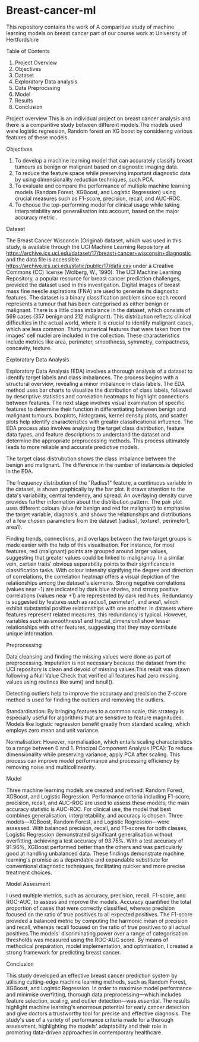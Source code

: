 # Breast-cancer-ml
This repository contains the work of A comparitive study of machine learning models on breast cancer part of our course work at University of Hertfordshire

Table of Contents
1.	Project Overview
2.	Objectives
3.	Dataset
4.	Exploratory Data analysis
5.	Data Preprocssing
6.	Model
7.	Results
8.	Conclusion

Project overview
This is an individual project on breast cancer analysis and there is a comparitive study between different models.The models used were logistic regression, Random forest an XG boost by considering various features of these models.

Objectives
1. To develop a machine learning model that can accurately classify breast tumours as benign or malignant based on diagnostic imaging data. 
2. To reduce the feature space while preserving important diagnostic data by using dimensionality reduction techniques, such PCA.
3. To evaluate and compare the performance of multiple machine learning models (Random Forest, XGBoost, and Logistic Regression) using crucial measures such as F1-score, precision, recall, and AUC-ROC. 
4. To choose the top-performing model for clinical usage while taking interpretability and generalisation into account, based on the major accuracy metric .
   
 Dataset
 
The Breast Cancer Wisconsin (Original) dataset, which was used in this study, is available through the UCI Machine Learning Repository at https://archive.ics.uci.edu/dataset/17/breast+cancer+wisconsin+diagnostic and the data file is accessible https://archive.ics.uci.edu/static/public/17/data.csv under a Creative Commons (CC) license (Wolberg, W., 1990).
The UCI Machine Learning Repository, a popular resource for breast cancer prediction challenges, provided the dataset used in this investigation. Digital images of breast mass fine needle aspirations (FNA) are used to generate its diagnostic features. The dataset is a binary classification problem since each record represents a tumour that has been categorised as either benign or malignant. There is a little class imbalance in the dataset, which consists of 569 cases (357 benign and 212 malignant). This distribution reflects clinical difficulties in the actual world, where it is crucial to identify malignant cases, which are less common. Thirty numerical features that were taken from the images' cell nuclei are included in the collection. These characteristics include metrics like area, perimeter, smoothness, symmetry, compactness, concavity, texture.

Exploratary Data Analysis

Exploratory Data Analysis (EDA) involves a thorough analysis of a dataset to identify target labels and class imbalances. The process begins with a structural overview, revealing a minor imbalance in class labels. The EDA method uses bar charts to visualize the distribution of class labels, followed by descriptive statistics and correlation heatmaps to highlight connections between features. The next stage involves visual examination of specific features to determine their function in differentiating between benign and malignant tumours. boxplots, histograms, kernel density plots, and scatter plots help identify characteristics with greater classificational influence. The EDA process also involves analysing the target class distribution, feature data types, and feature descriptions to understand the dataset and determine the appropriate preprocessing methods. This process ultimately leads to more reliable and accurate predictive models.

The target class distrubution shows the class imbalance between the benign and malignant. The difference in the number of instances is depicted in the EDA.

The frequency distribution of the "Radius1" feature, a continuous variable in the dataset, is shown graphically by the bar plot. It draws attention to the data's variability, central tendency, and spread. An overlaying density curve provides further information about the distribution pattern.
The pair plot uses different colours (blue for benign and red for malignant) to emphasise the target variable, diagnosis, and shows the relationships and distributions of a few chosen parameters from the dataset (radius1, texture1, perimeter1, area1).

Finding trends, connections, and overlaps between the two target groups is made easier with the help of this visualisation. For instance, for most features, red (malignant) points are grouped around larger values, suggesting that greater values could be linked to malignancy. In a similar vein, certain traits' obvious separability points to their significance in classification tasks. With colour intensity signifying the degree and direction of correlations, the correlation heatmap offers a visual depiction of the relationships among the dataset's elements. Strong negative correlations (values near -1) are indicated by dark blue shades, and strong positive correlations (values near +1) are represented by dark red hues. Redundancy is suggested by features such as radius1, perimeter1, and area1, which exhibit substantial positive relationships with one another. In datasets where features represent related measures, this redundancy is typical. However, variables such as smoothness1 and fractal_dimension1 show lesser relationships with other features, suggesting that they may contribute unique information.

Preprocessing

Data cleansing and finding the missing values were done as part of preprocessing. Imputation is not necessary because the dataset from the UCI repository is clean and devoid of missing values.This result was drawn following a Null Value Check that verified all features had zero missing values using routines like sum() and isnull().

Detecting outliers help to improve the accuracy and precision the Z-score method is used for finding the outliers and removing the outliers.

Standardisation: By bringing features to a common scale, this strategy is especially useful for algorithms that are sensitive to feature magnitudes. Models like logistic regression benefit greatly from standard scaling, which employs zero mean and unit variance. 

Normalisation: However, normalisation, which entails scaling characteristics to a range between 0 and 1.
Principal Component Analysis (PCA): To reduce dimensionality while preserving variance, apply PCA after scaling. This process can improve model performance and processing efficiency by removing noise and multicollinearity.

Model

Three machine learning models are created and refined: Random Forest, XGBoost, and Logistic Regression. Performance criteria including F1-score, precision, recall, and AUC-ROC are used to assess these models; the main accuracy statistic is AUC-ROC. For clinical use, the model that best combines generalisation, interpretability, and accuracy is chosen.
Three models—XGBoost, Random Forest, and Logistic Regression—were assessed. With balanced precision, recall, and F1-scores for both classes, Logistic Regression demonstrated significant generalisation without overfitting, achieving a test accuracy of 93.75%. With a test accuracy of 91.96%, XGBoost performed better than the others and was particularly good at handling unbalanced data. These findings demonstrate machine learning's promise as a dependable and expandable substitute for conventional diagnostic techniques, facilitating quicker and more precise treatment choices.

Model Assesment

I used multiple metrics, such as accuracy, precision, recall, F1-score, and ROC-AUC, to assess and improve the models. Accuracy quantified the total proportion of cases that were correctly classified, whereas precision focused on the ratio of true positives to all expected positives. The F1-score provided a balanced metric by computing the harmonic mean of precision and recall, whereas recall focused on the ratio of true positives to all actual positives.The models' discriminating power over a range of categorisation thresholds was measured using the ROC-AUC score. 
By means of methodical preparation, model implementation, and optimisation, I created a strong framework for predicting breast cancer.

Conclusion

This study developed an effective breast cancer prediction system by utilising cutting-edge machine learning methods, such as Random Forest, XGBoost, and Logistic Regression. In order to maximise model performance and minimise overfitting, thorough data preprocessing—which includes feature selection, scaling, and outlier detection—was essential. The results highlight machine learning's enormous potential for early cancer detection and give doctors a trustworthy tool for precise and effective diagnosis. The study's use of a variety of performance criteria made for a thorough assessment, highlighting the models' adaptability and their role in promoting data-driven approaches in contemporary healthcare.

